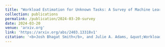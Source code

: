 ```yaml
---
title: "Workload Estimation for Unknown Tasks: A Survey of Machine Learning Under Distribution Shift"
collection: publications
permalink: /publication/2024-03-20-survey
date: 2024-03-20
venue: 'arxiv.org'
link: 'https://arxiv.org/abs/2403.13318v1'
citation: '<b>Josh Bhagat Smith</b>, and Julie A. Adams, &quot;Workload estimation for unknown tasks: A survey of machine learning under distribution shift,&quot; 2024 (In Review)'
---
```

